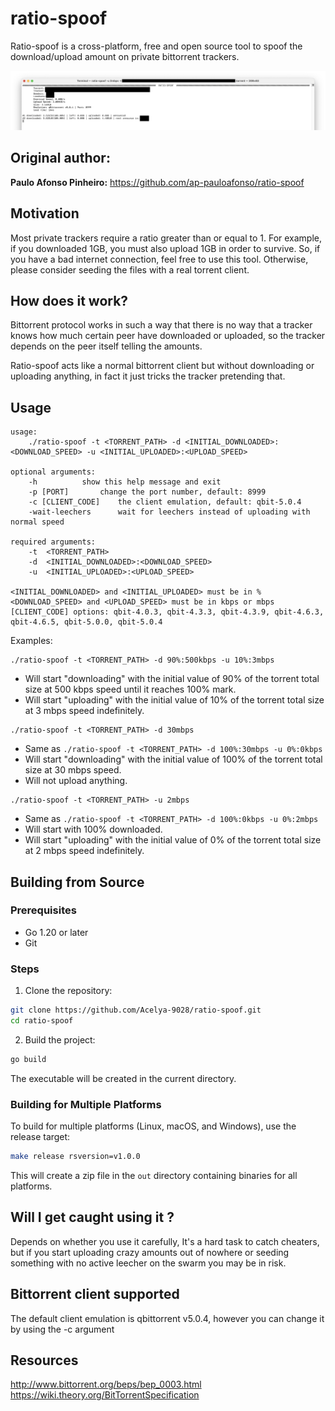 # ratio-spoof
Ratio-spoof is a cross-platform, free and open source tool to spoof the download/upload amount on private bittorrent trackers.

![](./assets/screenshot.png)

## Original author:

**Paulo Afonso Pinheiro:** https://github.com/ap-pauloafonso/ratio-spoof  

## Motivation
Most private trackers require a ratio greater than or equal to 1. For example, if you downloaded 1GB, you must also upload 1GB in order to survive. So, if you have a bad internet connection, feel free to use this tool. Otherwise, please consider seeding the files with a real torrent client.

## How does it work?
Bittorrent protocol works in such a way that there is no way that a tracker knows how much certain peer have downloaded or uploaded, so the tracker depends on the peer itself telling the amounts.

Ratio-spoof acts like a normal bittorrent client but without downloading or uploading anything, in fact it just tricks the tracker pretending that.

## Usage
```
usage: 
	./ratio-spoof -t <TORRENT_PATH> -d <INITIAL_DOWNLOADED>:<DOWNLOAD_SPEED> -u <INITIAL_UPLOADED>:<UPLOAD_SPEED> 

optional arguments:
	-h			show this help message and exit
	-p [PORT]		change the port number, default: 8999
	-c [CLIENT_CODE]	the client emulation, default: qbit-5.0.4
	-wait-leechers		wait for leechers instead of uploading with normal speed
	  
required arguments:
	-t  <TORRENT_PATH>     
	-d  <INITIAL_DOWNLOADED>:<DOWNLOAD_SPEED> 
	-u  <INITIAL_UPLOADED>:<UPLOAD_SPEED> 
	  
<INITIAL_DOWNLOADED> and <INITIAL_UPLOADED> must be in %
<DOWNLOAD_SPEED> and <UPLOAD_SPEED> must be in kbps or mbps
[CLIENT_CODE] options: qbit-4.0.3, qbit-4.3.3, qbit-4.3.9, qbit-4.6.3, qbit-4.6.5, qbit-5.0.0, qbit-5.0.4
```

Examples:

```
./ratio-spoof -t <TORRENT_PATH> -d 90%:500kbps -u 10%:3mbps
```
* Will start "downloading" with the initial value of 90% of the torrent total size at 500 kbps speed until it reaches 100% mark.
* Will start "uploading" with the initial value of 10% of the torrent total size at 3 mbps speed indefinitely.

```
./ratio-spoof -t <TORRENT_PATH> -d 30mbps
```
* Same as `./ratio-spoof -t <TORRENT_PATH> -d 100%:30mbps -u 0%:0kbps`
* Will start "downloading" with the initial value of 100% of the torrent total size at 30 mbps speed.
* Will not upload anything.

```
./ratio-spoof -t <TORRENT_PATH> -u 2mbps
```
* Same as `./ratio-spoof -t <TORRENT_PATH> -d 100%:0kbps -u 0%:2mbps`
* Will start with 100% downloaded.
* Will start "uploading" with the initial value of 0% of the torrent total size at 2 mbps speed indefinitely.

## Building from Source

### Prerequisites
- Go 1.20 or later
- Git

### Steps
1. Clone the repository:
```bash
git clone https://github.com/Acelya-9028/ratio-spoof.git
cd ratio-spoof
```

2. Build the project:
```bash
go build
```

The executable will be created in the current directory.

### Building for Multiple Platforms
To build for multiple platforms (Linux, macOS, and Windows), use the release target:
```bash
make release rsversion=v1.0.0
```
This will create a zip file in the `out` directory containing binaries for all platforms.

## Will I get caught using it ?
Depends on whether you use it carefully, It's a hard task to catch cheaters, but if you start uploading crazy amounts out of nowhere or seeding something with no active leecher on the swarm you may be in risk.

## Bittorrent client supported 
The default client emulation is qbittorrent v5.0.4, however you can change it by using the -c argument

## Resources
http://www.bittorrent.org/beps/bep_0003.html  
https://wiki.theory.org/BitTorrentSpecification
